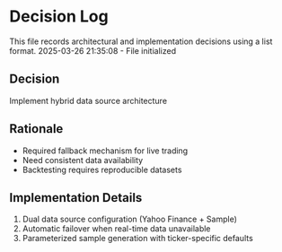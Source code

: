 # Decision Log

This file records architectural and implementation decisions using a list format.
2025-03-26 21:35:08 - File initialized

## Decision
Implement hybrid data source architecture

## Rationale 
- Required fallback mechanism for live trading
- Need consistent data availability
- Backtesting requires reproducible datasets

## Implementation Details
1. Dual data source configuration (Yahoo Finance + Sample)
2. Automatic failover when real-time data unavailable
3. Parameterized sample generation with ticker-specific defaults